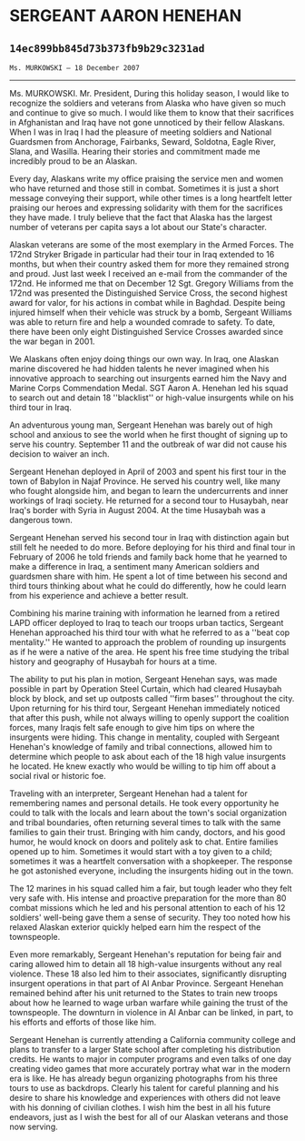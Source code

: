 # SERGEANT AARON HENEHAN
## `14ec899bb845d73b373fb9b29c3231ad`
`Ms. MURKOWSKI — 18 December 2007`

---

 Ms. MURKOWSKI. Mr. President, During this holiday season, I 
would like to recognize the soldiers and veterans from Alaska who have 
given so much and continue to give so much. I would like them to know 
that their sacrifices in Afghanistan and Iraq have not gone unnoticed 
by their fellow Alaskans. When I was in Iraq I had the pleasure of 
meeting soldiers and National Guardsmen from Anchorage, Fairbanks, 
Seward, Soldotna, Eagle River, Slana, and Wasilla. Hearing their 
stories and commitment made me incredibly proud to be an Alaskan.

Every day, Alaskans write my office praising the service men and 
women who have returned and those still in combat. Sometimes it is just 
a short message conveying their support, while other times is a long 
heartfelt letter praising our heroes and expressing solidarity with 
them for the sacrifices they have made. I truly believe that the fact 
that Alaska has the largest number of veterans per capita says a lot 
about our State's character.

Alaskan veterans are some of the most exemplary in the Armed Forces. 
The 172nd Stryker Brigade in particular had their tour in Iraq extended 
to 16 months, but when their country asked them for more they remained 
strong and proud. Just last week I received an e-mail from the 
commander of the 172nd. He informed me that on December 12 Sgt. Gregory 
Williams from the 172nd was presented the Distinguished Service Cross, 
the second highest award for valor, for his actions in combat while in 
Baghdad. Despite being injured himself when their vehicle was struck by 
a bomb, Sergeant Williams was able to return fire and help a wounded 
comrade to safety. To date, there have been only eight Distinguished 
Service Crosses awarded since the war began in 2001.

We Alaskans often enjoy doing things our own way. In Iraq, one 
Alaskan marine discovered he had hidden talents he never imagined when 
his innovative approach to searching out insurgents earned him the Navy 
and Marine Corps Commendation Medal. SGT Aaron A. Henehan led his squad 
to search out and detain 18 ''blacklist'' or high-value insurgents 
while on his third tour in Iraq.

An adventurous young man, Sergeant Henehan was barely out of high 
school and anxious to see the world when he first thought of signing up 
to serve his country. September 11 and the outbreak of war did not 
cause his decision to waiver an inch.

Sergeant Henehan deployed in April of 2003 and spent his first tour 
in the town of Babylon in Najaf Province. He served his country well, 
like many who fought alongside him, and began to learn the 
undercurrents and inner workings of Iraqi society. He returned for a 
second tour to Husaybah, near Iraq's border with Syria in August 2004. 
At the time Husaybah was a dangerous town.

Sergeant Henehan served his second tour in Iraq with distinction 
again but still felt he needed to do more. Before deploying for his 
third and final tour in February of 2006 he told friends and family 
back home that he yearned to make a difference in Iraq, a sentiment 
many American soldiers and guardsmen share with him. He spent a lot of 
time between his second and third tours thinking about what he could do 
differently, how he could learn from his experience and achieve a 
better result.

Combining his marine training with information he learned from a 
retired LAPD officer deployed to Iraq to teach our troops urban 
tactics, Sergeant Henehan approached his third tour with what he 
referred to as a ''beat cop mentality.'' He wanted to approach the 
problem of rounding up insurgents as if he were a native of the area. 
He spent his free time studying the tribal history and geography of 
Husaybah for hours at a time.

The ability to put his plan in motion, Sergeant Henehan says, was 
made possible in part by Operation Steel Curtain, which had cleared 
Husaybah block by block, and set up outposts called ''firm bases'' 
throughout the city. Upon returning for his third tour, Sergeant 
Henehan immediately noticed that after this push, while not always 
willing to openly support the coalition forces, many Iraqis felt safe 
enough to give him tips on where the insurgents were hiding. This 
change in mentality, coupled with Sergeant Henehan's knowledge of 
family and tribal connections, allowed him to determine which people to 
ask about each of the 18 high value insurgents he located. He knew 
exactly who would be willing to tip him off about a social rival or 
historic foe.

Traveling with an interpreter, Sergeant Henehan had a talent for 
remembering names and personal details. He took every opportunity he 
could to talk with the locals and learn about the town's social 
organization and tribal boundaries, often returning several times to 
talk with the same families to gain their trust. Bringing with him 
candy, doctors, and his good humor, he would knock on doors and 
politely ask to chat. Entire families opened up to him. Sometimes it 
would start with a toy given to a child; sometimes it was a heartfelt 
conversation with a shopkeeper. The response he got astonished 
everyone, including the insurgents hiding out in the town.

The 12 marines in his squad called him a fair, but tough leader who 
they felt very safe with. His intense and proactive preparation for the 
more than 80 combat missions which he led and his personal attention to 
each of his 12 soldiers' well-being gave them a sense of security. They 
too noted how his relaxed Alaskan exterior quickly helped earn him the 
respect of the townspeople.

Even more remarkably, Sergeant Henehan's reputation for being fair 
and caring allowed him to detain all 18 high-value insurgents without 
any real violence. These 18 also led him to their associates, 
significantly disrupting insurgent operations in that part of Al Anbar 
Province. Sergeant Henehan remained behind after his unit returned to 
the States to train new troops about how he learned to wage urban 
warfare while gaining the trust of the townspeople. The downturn in 
violence in Al Anbar can be linked, in part, to his efforts and efforts 
of those like him.

Sergeant Henehan is currently attending a California community 
college and plans to transfer to a larger State school after completing 
his distribution credits. He wants to major in computer programs and 
even talks of one day creating video games that more accurately portray 
what war in the modern era is like. He has already begun organizing 
photographs from his three tours to use as backdrops. Clearly his 
talent for careful planning and his desire to share his knowledge and 
experiences with others did not leave with his donning of civilian 
clothes. I wish him the best in all his future endeavors, just as I 
wish the best for all of our Alaskan veterans and those now 
serving.
